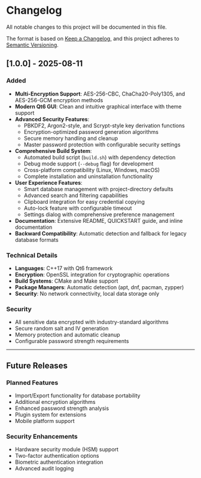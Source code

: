 # Changelog

All notable changes to this project will be documented in this file.

The format is based on [Keep a Changelog](https://keepachangelog.com/en/1.0.0/),
and this project adheres to [Semantic Versioning](https://semver.org/spec/v2.0.0.html).

## [1.0.0] - 2025-08-11

### Added
- **Multi-Encryption Support**: AES-256-CBC, ChaCha20-Poly1305, and AES-256-GCM encryption methods
- **Modern Qt6 GUI**: Clean and intuitive graphical interface with theme support
- **Advanced Security Features**:
  - PBKDF2, Argon2-style, and Scrypt-style key derivation functions
  - Encryption-optimized password generation algorithms
  - Secure memory handling and cleanup
  - Master password protection with configurable security settings
- **Comprehensive Build System**:
  - Automated build script (`build.sh`) with dependency detection
  - Debug mode support (`--debug` flag) for development
  - Cross-platform compatibility (Linux, Windows, macOS)
  - Complete installation and uninstallation functionality
- **User Experience Features**:
  - Smart database management with project-directory defaults
  - Advanced search and filtering capabilities
  - Clipboard integration for easy credential copying
  - Auto-lock feature with configurable timeout
  - Settings dialog with comprehensive preference management
- **Documentation**: Extensive README, QUICKSTART guide, and inline documentation
- **Backward Compatibility**: Automatic detection and fallback for legacy database formats

### Technical Details
- **Languages**: C++17 with Qt6 framework
- **Encryption**: OpenSSL integration for cryptographic operations
- **Build Systems**: CMake and Make support
- **Package Managers**: Automatic detection (apt, dnf, pacman, zypper)
- **Security**: No network connectivity, local data storage only

### Security
- All sensitive data encrypted with industry-standard algorithms
- Secure random salt and IV generation
- Memory protection and automatic cleanup
- Configurable password strength requirements

---

## Future Releases

### Planned Features
- Import/Export functionality for database portability
- Additional encryption algorithms
- Enhanced password strength analysis
- Plugin system for extensions
- Mobile platform support

### Security Enhancements
- Hardware security module (HSM) support
- Two-factor authentication options
- Biometric authentication integration
- Advanced audit logging

